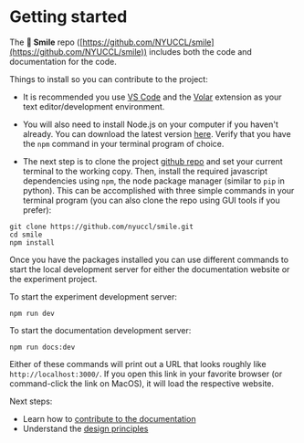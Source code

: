 # Getting started

The **🫠 Smile** repo ([https://github.com/NYUCCL/smile](https://github.com/NYUCCL/smile)) includes both the code and documentation for the code.


Things to install so you can contribute to the project:

- It is recommended you use [VS Code](https://code.visualstudio.com/) and the [Volar](https://marketplace.visualstudio.com/items?itemName=Vue.volar) extension as your text editor/development environment.

- You will also need to install Node.js on your computer if you haven't already.  You can download the latest version [here](https://nodejs.org/en/download/).  Verify that you have the `npm` command in your terminal program of choice.

- The next step is to clone the project [github repo](https://github.com/NYUCCL/smile) and set
your current terminal to the working copy. Then, install the required javascript dependencies
using `npm`, the node package manager (similar to `pip` in python).  This can be accomplished with three simple commands in your terminal program (you can also clone the repo using GUI tools if you prefer):

```
git clone https://github.com/nyuccl/smile.git
cd smile
npm install
```

Once you have the packages installed you can use different commands to start the local development server for either the documentation website or the experiment project.



To start the experiment development server:

```
npm run dev
```

To start the documentation development server:

```
npm run docs:dev
```

Either of these commands will print out a URL that looks roughly like `http://localhost:3000/`. If you open this link in your favorite browser (or command-click the link on MacOS), it will load the respective website. 

Next steps: 
- Learn how to [contribute to the documentation](/contributing)
- Understand the [design principles](/principles)